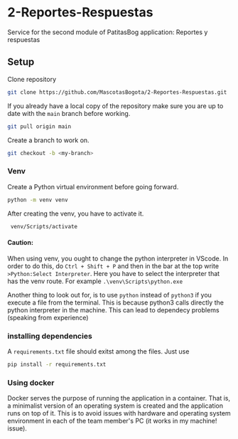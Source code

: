 # 2-Reportes-Respuestas

Service for the second module of PatitasBog application: Reportes y respuestas

## Setup

Clone repository

```bash
git clone https://github.com/MascotasBogota/2-Reportes-Respuestas.git
```

If you already have a local copy of the repository make sure you are up to date
with the `main` branch before working.

```bash
git pull origin main
```

Create a branch to work on.

```bash
git checkout -b <my-branch>
```

### Venv

Create a Python virtual environment before going forward.

```bash
python -m venv venv
```

After creating the venv, you have to activate it.

```bash
 venv/Scripts/activate
```

#### Caution:

When using venv, you ought to change the python interpreter in VScode. In order
to do this, do `Ctrl + Shift + P` and then in the bar at the top write
`>Python:Select Interpreter`. Here you have to select the interpreter that has
the venv route. For example `.\venv\Scripts\python.exe`

Another thing to look out for, is to use `python` instead of `python3` if you
execute a file from the terminal. This is because python3 calls directly the
python interpreter in the machine. This can lead to dependecy problems (speaking
from experience)

### installing dependencies

A `requirements.txt` file should exitst among the files. Just use

```bash
pip install -r requirements.txt
```

### Using docker

Docker serves the purpose of running the application in a container. That is, a
minimalist version of an operating system is created and the application runs on
top of it. This is to avoid issues with hardware and operating system
environment in each of the team member's PC (it works in my machine! issue).
